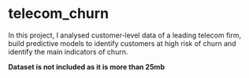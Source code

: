 # telecom_churn
In this project, I analysed customer-level data of a leading telecom firm, build predictive models to identify customers at high risk of churn and identify the main indicators of churn.


**Dataset is not included as it is more than 25mb**

